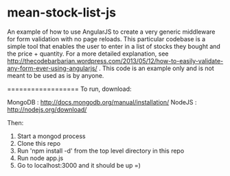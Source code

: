 mean-stock-list-js
==================

An example of how to use AngularJS to create a very generic middleware for form validation with no page reloads. This particular codebase is a simple tool that enables the user to enter in a list of stocks they bought and the price + quantity. For a more detailed explanation, see http://thecodebarbarian.wordpress.com/2013/05/12/how-to-easily-validate-any-form-ever-using-angularjs/ . This code is an example only and is not meant to be used as is by anyone.

==================
To run, download:

MongoDB : http://docs.mongodb.org/manual/installation/
NodeJS : http://nodejs.org/download/

Then:
1) Start a mongod process
2) Clone this repo
3) Run 'npm install -d' from the top level directory in this repo
4) Run node app.js
5) Go to localhost:3000 and it should be up =)
